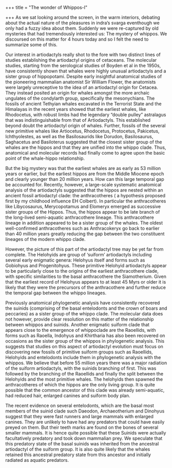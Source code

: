 +++
title = "The wonder of Whippos-I"

+++
As we sat looking around the screen, in the warm interiors, debating
about the actual nature of the pleasures in indra’s svarga eventhough we
only had a fuzzy idea about them. Suddenly we were re-captured by old
mysteries that had tremendously interested us: The mystery of whippos.
We discoursed on this matter for 4 hours today and so I felt the need to
summarize some of this.

Our interest in artiodactyls really shot to the fore with two distinct
lines of studies establishing the artiodactyl origins of cetaceans. The
molecular studies, starting from the serological studies of Boyden et al
in the 1950s, have consistently shown that whales were highly unusual
artiodactyls and a sister group of hippopotami. Despite early insightful
anatomical studies of the pioneering mammalian anatomist Sir William
Flower, the anatomists were largely unreceptive to the idea of an
artiodactyl origin for Cetacea. They instead posited an origin for
whales amongst the more archaic ungulates of the condylarth group,
specifically the mesonychians. The fossils of ancient Tethyian whales
excavated in the Terrorist State and the Himalayas in the recent years
showed that the earliest whales, like Rhodocetus, with robust limbs had
the legendary “double pulley” astralagus that was indistinguishable from
that of Artiodactyls. This established beyond doubt the artiodactyl
origin of whales. Further, fossils of the several new primitive whales
like Artiocetus, Rhodocetus, Protocetus, Pakicetus, Ichthyolestes, as
well as the Basilosaurids like Dorudon, Basilosaurus, Saghacetus and
Basiloterus suggested that the closest sister group of the whales are
the hippos and that they are unified into the whippo clade. Thus,
anatomical and molecular records had finally come to agree upon the
basic point of the whale-hippo relationship.

But the big mystery was that the earliest whales are as early as 53
million years or earlier, but the earliest hippos are from the Middle
Miocene epoch and clearly younger than 20 million years. How can this
large temporal gap be accounted for. Recently, however, a large-scale
systematic anatomical analysis of the artiodactyls suggested that the
hippos are nested within an ancient fossil artiodactyl clade: the
anthracotheres ( a hypothesis proposed first by my childhood influence
EH Colbert). In particular the anthracotheres like Libycosaurus,
Merycopotamus and Elomeryx emerged as successive sister groups of the
Hippos. Thus, the hippos appear to be late branch of the long-lived
semi-aquatic anthracothere lineage. This anthracothere lineage in
addition appeared to be a sister group of the whales. The oldest
well-confirmed anthracotheres such as Anthracokeryx go back to earlier
than 40 million years greatly reducing the gap between the two
constituent lineages of the modern whippo clade.

However, the picture of this part of the artiodactyl tree may be yet far
from complete. The Helohyids are group of ‘suiform’ artiodactyls
including several early enigmatic genera: Helohyus itself and forms such
as Gobiohyus and Progenitohyus. These primitive Helohyid artiodactyls
appear to be particularly close to the origins of the earliest
anthracothere clade, with specific similarities to the basal
anthracothere the Siamotherium. Given that the earliest record of
Helohyus appears to at least 45 Myrs or older it is likely that they
were the precursors of the anthracothere and further reduce the temporal
gap between the whippo lineages.

Previously anatomical phylogenetic analysis have consistently recovered
the suinids (comprising of the basal entelodonts and the crown of boars
and peccaries) as a sister group of the whippo clade. The molecular data
does not however, provide clear resolution on this matter of the
relationship between whippos and suinids. Another enigmatic suiform
clade that appears close to the emergence of whippoclade are the
Raoellids, with forms such as Raoella, Indohyus and Khirtharia has also
been recovered on occasions as the sister group of the whippos in
phylogenetic analysis. This suggests that studies on this aspect of
artiodactyl evolution must focus on discovering new fossils of primitive
suiform groups such as Raoellids, Helohyids and entelodonts include them
in phylogenetic analysis with the whippos. We believe that before 55
million years there was a major radiation of the suiform artiodactyls,
with the suinids branching of first. This was followed by the branching
of the Raoellids and finally the split between the Helohyids and the
most primitive whales. The helohyids then spawned the anthracotheres of
which the hippos are the only living group. It is quite possible that
the common ancestor of this clade was already semi-aquatic, had reduced
hair, enlarged canines and suiform body plan.

The recent evidence on several entelodonts, which are the basal most
members of the suinid clade such Daeodon, Archaeotherium and Dinohyus
suggest that they were fast runners and large mammals with enlarged
canines. They are unlikely to have had any predators that could have
easily preyed on them. But their teeth marks are found on the bones of
several smaller mammals. It is hence quite possible that these Suinids
were actually facultatively predatory and took down mammalian prey. We
speculate that this predatory state of the basal suinids was inherited
from the ancestral artiodactyl of the suiform group. It is also quite
likely that the whales retained this ancestral predatory state from this
ancestor and initially radiated as aquatic predators.
